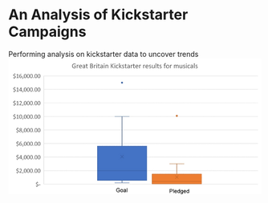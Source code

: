 # An Analysis of Kickstarter Campaigns
Performing analysis on kickstarter data to uncover trends    
![Great Britain Kickstarter Musicals](gb_kickstarter.jpg)
